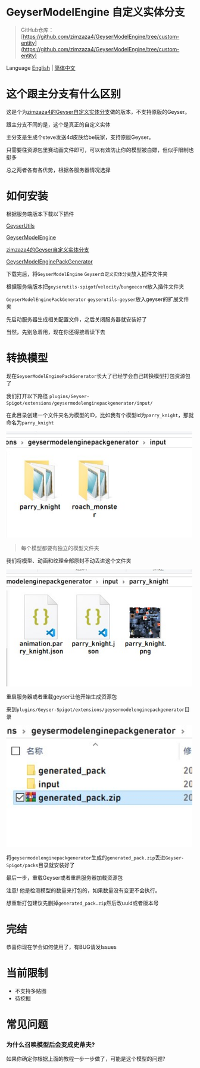 # GeyserModelEngine 自定义实体分支

> GitHub仓库：[https://github.com/zimzaza4/GeyserModelEngine/tree/custom-entity](https://github.com/zimzaza4/GeyserModelEngine/tree/custom-entity)

Language [English](README_EN.md) | [简体中文](README.md)

# 这个跟主分支有什么区别

这是个为[zimzaza4的Geyser自定义实体分支](https://github.com/zimzaza4/Geyser)做的版本，不支持原版的Geyser。

跟主分支不同的是，这个是真正的自定义实体

主分支是生成个steve发送4d皮肤给be玩家，支持原版Geyser。

只需要往资源包里赛动画文件即可，可以有效防止你的模型被白嫖，但似乎限制也挺多

总之两者各有各优势，根据各服务器情况选择

# 如何安装

根据服务端版本下载以下插件

[GeyserUtils](https://github.com/zimzaza4/GeyserUtils)

[GeyserModelEngine](https://github.com/zimzaza4/GeyserModelEngine)

[zimzaza4的Geyser自定义实体分支](https://github.com/zimzaza4/Geyser)

[GeyserModelEnginePackGenerator](https://github.com/zimzaza4/GeyserModelEnginePackGenerator)

下载完后，将`GeyserModelEngine` `Geyser自定义实体分支`放入插件文件夹

根据服务端版本把`geyserutils-spigot`/`velocity`/`bungeecord`放入插件文件夹

`GeyserModelEnginePackGenerator` `geyserutils-geyser`放入geyser的扩展文件夹

先启动服务器生成相关配置文件，之后关闭服务器就安装好了

当然，先别急着用，现在你还得接着读下去

# 转换模型

现在`GeyserModelEnginePackGenerator`长大了已经学会自己转换模型打包资源包了

我们打开以下路径 `plugins/Geyser-Spigot/extensions/geysermodelenginepackgenerator/input/`

在此目录创建一个文件夹名为模型的ID，比如我有个模型id为`parry_knight`，那就命名为`parry_knight`

<img src="docsimg/example.jpg" width="500">

> 每个模型都要有独立的模型文件夹

我们将模型、动画和纹理全部原封不动丢进这个文件夹

<img src="docsimg/example1.jpg" width="500">

重启服务器或者重载geyser让他开始生成资源包

来到`plugins/Geyser-Spigot/extensions/geysermodelenginepackgenerator`目录

<img src="docsimg/example2.jpg" width="500">

将`geysermodelenginepackgenerator`生成的`generated_pack.zip`丢进`Geyser-Spigot/packs`目录就安装好了

最后一步，重载Geyser或者重启服务器加载资源包

注意! 他是检测模型的数量来打包的，如果数量没有变更不会执行。

想重新打包建议先删掉`generated_pack.zip`然后改uuid或者版本号

# 完结

恭喜你现在学会如何使用了，有BUG请发Issues

# 当前限制

* 不支持多贴图
* 待挖掘

# 常见问题

### 为什么召唤模型后会变成史蒂夫?

如果你确定你根据上面的教程一步一步做了，可能是这个模型的问题?

